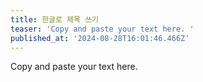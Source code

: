 ```yaml
---
title: 한글로 제목 쓰기
teaser: 'Copy and paste your text here. '
published_at: '2024-08-28T16:01:46.466Z'
---
```

Copy and paste your text here.
